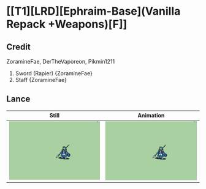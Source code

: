 # [\[T1\]\[LRD\]\[Ephraim-Base\]\(Vanilla Repack +Weapons\)\[F\]]

## Credit

ZoramineFae, DerTheVaporeon, Pikmin1211

1. Sword (Rapier) {ZoramineFae}
7. Staff {ZoramineFae}
	
## Lance

| Still | Animation |
| :---: | :-------: |
| ![Lance still](./Lance_000.png) | ![Lance animation](./Lance.gif) |
